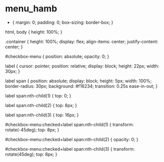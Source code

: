 # menu_hamb
* {
margin: 0;
padding: 0;
box-sizing: border-box;
}

html,
body {
height: 100%;
}

.container {
height: 100%;
display: flex;
align-items: center;
justify-content: center;
}

#checkbox-menu {
position: absolute;
opacity: 0;
}

label {
cursor: pointer;
position: relative;
display: block;
height: 22px;
width: 30px;
}

label span {
position: absolute;
display: block;
height: 5px;
width: 100%;
border-radius: 30px;
background: #f16234;
transition: 0.25s ease-in-out;
}

label span:nth-child(1) {
top: 0;
}

label span:nth-child(2) {
top: 8px;
}

label span:nth-child(3) {
top: 16px;
}

#checkbox-menu:checked+label span:nth-child(1) {
transform: rotate(-45deg);
top: 8px;
}

#checkbox-menu:checked+label span:nth-child(2) {
opacity: 0;
}

#checkbox-menu:checked+label span:nth-child(3) {
transform: rotate(45deg);
top: 8px;
}
